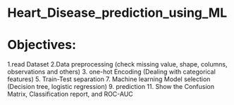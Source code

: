 # Heart_Disease_prediction_using_ML
# Objectives:


1.read Dataset
2.Data preprocessing (check missing value, shape, columns, observations and others)
3. one-hot Encoding (Dealing with categorical features)
5. Train-Test separation
7. Machine learning Model selection (Decision tree, logistic regression)
9. prediction
11. Show the Confusion Matrix, Classification report, and ROC-AUC
